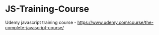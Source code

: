 # JS-Training-Course
Udemy javascript training course - https://www.udemy.com/course/the-complete-javascript-course/
